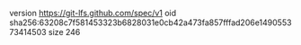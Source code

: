 version https://git-lfs.github.com/spec/v1
oid sha256:63208c7f581453323b6828031e0cb42a473fa857fffad206e149055373414503
size 246
